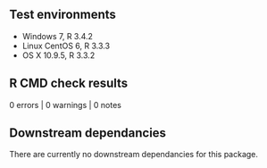 ## Test environments

* Windows 7, R 3.4.2
* Linux CentOS 6, R 3.3.3
* OS X 10.9.5, R 3.3.2

## R CMD check results

0 errors | 0 warnings | 0 notes

## Downstream dependancies

There are currently no downstream dependancies for this package.
